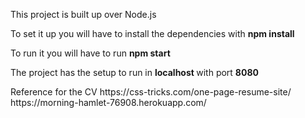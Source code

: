 <p> This project is built up over Node.js </p>
<p> To set it up you will have to install the dependencies with <strong> npm install </strong></p>
<p> To run it you will have to run <strong> npm start </strong> </p>
<p> The project has the setup to run in <strong>localhost </strong> with port <strong>8080</strong></p>
<p>Reference for the CV https://css-tricks.com/one-page-resume-site/
https://morning-hamlet-76908.herokuapp.com/

</p>
